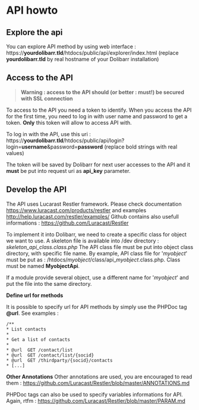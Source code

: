API howto
=========

Explore the api
---------------

You can explore API method by using web interface : https://**yourdolibarr.tld**/htdocs/public/api/explorer/index.html (replace **yourdolibarr.tld** by real hostname of your Dolibarr installation)

Access to the API
---------------

> **Warning : access to the API should (or better : must!) be secured with SSL connection**

To access to the API you need a token to identify. When you access the API for the first time, you need to log in with user name and password to get a token. **Only**  this token will allow to access API with.

To log in with the API, use this uri : https://**yourdolibarr.tld**/htdocs/public/api/login?login=**username**&password=**password** (replace bold strings with real values)

The token will be saved by Dolibarr for next user accesses to the API and it **must** be put into request uri as **api_key** parameter. 

Develop the API
--------------

The API uses Lucarast Restler framework. Please check documentation https://www.luracast.com/products/restler and examples http://help.luracast.com/restler/examples/ 
Github contains also usefull informations : https://github.com/Luracast/Restler

To implement it into Dolibarr, we need to create a specific class for object we want to use. A skeleton file is available into /dev directory : *skeleton_api_class.class.php* 
The API class file must be put into object class directory, with specific file name. By example, API class file for '*myobject*' must be put as : /htdocs/*myobject*/class/api_*myobject*.class.php. Class must be named  **MyobjectApi**.

If a module provide several object, use a different name for '*myobject*' and put the file into the same directory. 

**Define url for methods**

It is possible to specify url for API methods by simply use the PHPDoc tag **@url**. See examples :

    /**
    * List contacts
    * 
    * Get a list of contacts
    *
    * @url	GET /contact/list
    * @url	GET /contact/list/{socid}
    * @url	GET	/thirdparty/{socid}/contacts
    * [...]

**Other Annotations**
Other annotations are used, you are encouraged to read them : https://github.com/Luracast/Restler/blob/master/ANNOTATIONS.md

PHPDoc tags can also be used to specify variables informations for API. Again, rtfm : https://github.com/Luracast/Restler/blob/master/PARAM.md 


